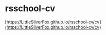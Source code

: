# rsschool-cv
[https://LittleSilverFox.github.io/rsschool-cv/cv](https://LittleSilverFox.github.io/rsschool-cv/cv)
